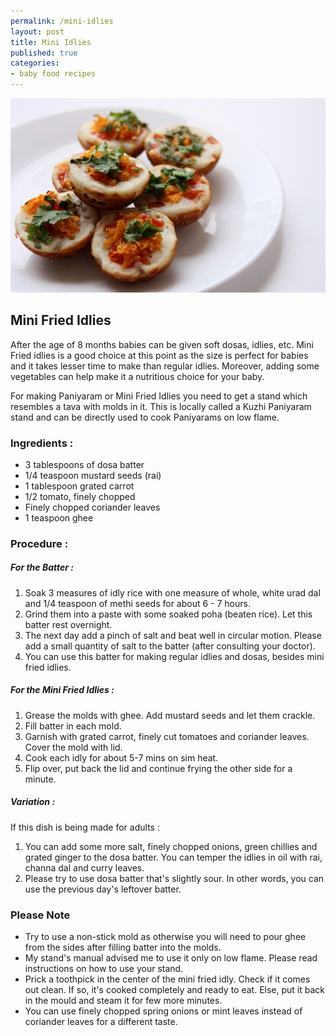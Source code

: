 ```yaml
---
permalink: /mini-idlies
layout: post
title: Mini Idlies
published: true
categories:
- baby food recipes
---
```

<div class="post group">
<IMG SRC="/images/mini_idlies.JPG" class="recipe" />
<h2>Mini Fried Idlies</h2>

<p>After the age of 8 months babies can be given soft dosas, idlies, etc. Mini Fried idlies is a good choice at this point as the size is perfect for babies and it takes lesser time to make than regular idlies. Moreover, adding some vegetables can help make it a nutritious choice for your baby.</p>

<p>For making Paniyaram or Mini Fried Idlies you need to get a stand which resembles a tava with molds in it. This is locally called a Kuzhi Paniyaram stand and can be directly used to cook Paniyarams on low flame.</p>

<h3>Ingredients :</h3>
<ul>
<li>3 tablespoons of dosa batter</li>
<li>1/4 teaspoon mustard seeds (rai)</li>
<li>1 tablespoon grated carrot</li>
<li>1/2 tomato, finely chopped</li>
<li>Finely chopped coriander leaves</li>
<li>1 teaspoon ghee</li>
</ul>


<h3>Procedure :</h3>
<h5>For the Batter :</h5>
<ol>
<li>Soak 3 measures of idly rice with one measure of whole, white urad dal and 1/4 teaspoon of methi seeds for about 6 - 7 hours.</li>
<li>Grind them into a paste with some soaked poha (beaten rice). Let this batter rest overnight.</li>
<li>The next day add a pinch of salt and beat well in circular motion. Please add a small quantity of salt to the batter (after consulting your doctor).</li>
<li>You can use this batter for making regular idlies and dosas, besides mini fried idlies.</li>
</ol>

<h5>For the Mini Fried Idlies :</h5>
<ol>
<li>Grease the molds with ghee. Add mustard seeds and let them crackle.</li>
<li>Fill batter in each mold.</li>
<li>Garnish with grated carrot, finely cut tomatoes and coriander leaves. Cover the mold with lid.</li>
<li>Cook each idly for about 5-7 mins on sim heat.</li>
<li>Flip over, put back the lid and continue frying the other side for a minute.</li>
</ol>


<h5>Variation :</h5>
<p>If this dish is being made for adults :</p>
<ol>
<li>You can add some more salt, finely chopped onions, green chillies and grated ginger to the dosa batter. You can temper the idlies in oil with rai, channa dal and curry leaves.</li>
<li>Please try to use dosa batter that's slightly sour. In other words, you can use the previous day's leftover batter.</li>
</ol>

<h3>Please Note</h3>
<div><ul>
<li>Try to use a non-stick mold as otherwise you will need to pour ghee from the sides after filling batter into the molds.</li>
<li>My stand's manual advised me to use it only on low flame. Please read instructions on how to use your stand.</li>
<li>Prick a toothpick in the center of the mini fried idly. Check if it comes out clean. If so, it's cooked completely and ready to eat.  Else, put it back in the mould and steam it for few more minutes.</li>
<li>You can use finely chopped spring onions or mint leaves instead of coriander leaves for a different taste.</li>
</ul>
</div>

</div>
